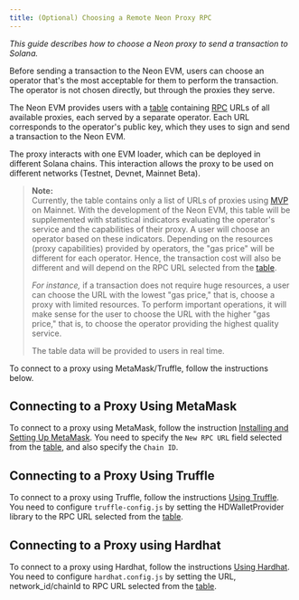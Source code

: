```yaml
---
title: (Optional) Choosing a Remote Neon Proxy RPC
---
```


*This guide describes how to choose a Neon proxy to send a transaction to Solana.*

Before sending a transaction to the Neon EVM, users can choose an operator that's the most acceptable for them to perform the transaction. The operator is not chosen directly, but through the proxies they serve.

The Neon EVM provides users with a [table](clusters/neon_proxy_rpc_endpoints.md) containing [RPC](about/terminology.md#remote-procedure-call-rpc) URLs of all available proxies, each served by a separate operator. Each URL corresponds to the operator's public key, which they uses to sign and send a transaction to the Neon EVM.

The proxy interacts with one EVM loader, which can be deployed in different Solana chains. This interaction allows the proxy to be used on different networks (Testnet, Devnet, Mainnet Beta).

> **Note:**  
> Currently, the table contains only a list of URLs of proxies using [MVP](about/terminology.md#minimum-viable-product-mvp) on Mainnet. With the development of the Neon EVM, this table will be supplemented with statistical indicators evaluating the operator's service and the capabilities of their proxy. A user will choose an operator based on these indicators. Depending on the resources (proxy capabilities) provided by operators, the "gas price" will be different for each operator. Hence, the transaction cost will also be different and will depend on the RPC URL selected from the [table](clusters/neon_proxy_rpc_endpoints.md).
>
> *For instance,* if a transaction does not require huge resources, a user can choose the URL with the lowest "gas price," that is, choose a proxy with limited resources. To perform important operations, it will make sense for the user to choose the URL with the higher "gas price," that is, to choose the operator providing the highest quality service.
>
> The table data will be provided to users in real time.

To connect to a proxy using MetaMask/Truffle, follow the instructions below.

## Connecting to a Proxy Using MetaMask

To connect to a proxy using MetaMask, follow the instruction [Installing and Setting Up MetaMask](wallet/metamask_setup.md). You need to specify the `New RPC URL` field selected from the [table](clusters/neon_proxy_rpc_endpoints.md), and also specify the `Chain ID`.

## Connecting to a Proxy Using Truffle

To connect to a proxy using Truffle, follow the instructions [Using Truffle](developing/deploy_facilities/using_truffle.md). You need to configure `truffle-config.js` by setting the HDWalletProvider library to the RPC URL selected from the [table](clusters/neon_proxy_rpc_endpoints.md).

## Connecting to a Proxy using Hardhat

To connect to a proxy using Hardhat, follow the instructions [Using Hardhat](developing/deploy_facilities/using_hardhat.md). You need to configure `hardhat.config.js` by setting the URL, network_id/chainId to RPC URL selected from the [table](clusters/neon_proxy_rpc_endpoints.md).
